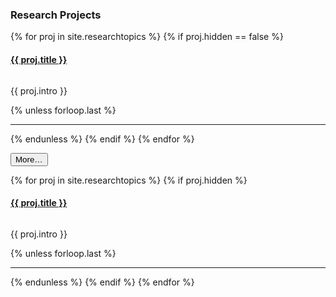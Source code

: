 ---
---   

<h3>Research Projects</h3>

{% for proj in site.researchtopics %}
{% if proj.hidden == false %}
<div class="row" style="margin-left:0; margin-right:0">
    <a href="{{ proj.url }}"><h4>{{ proj.title }}</h4> </a>
    
<div class="col-md-4">
<a href="{{ proj.url }}">
<img src="/images/respic/{{ proj.img-url }}" alt="" style="margin: 0 0 0rem; filter: drop-shadow(3px 3px 2px gray);;"></a>
</div>
<div class="col-md-8">
    <p>{{ proj.intro }}</p>
</div>
</div>
{% unless forloop.last %}
<hr class="dot">
{% endunless %}
{% endif %}
{% endfor %}
<!-- <h4>Last updated: {{ proj.date | date: "%F" }}</h4> -->


<button class="btn btn-link p-0" type="button"
        data-toggle="collapse"
        data-target="#hidden-projects"
        aria-expanded="false"
        aria-controls="hidden-projects">
  More…
</button>

<div class="collapse" id="hidden-projects">
{% for proj in site.researchtopics %}
{% if proj.hidden %}
<div class="row" style="margin-left:0; margin-right:0">
    <a href="{{ proj.url }}"><h4>{{ proj.title }}</h4> </a>
    
<div class="col-md-4">
<a href="{{ proj.url }}">
<img src="/images/respic/{{ proj.img-url }}" alt="" style="margin: 0 0 0rem; filter: drop-shadow(3px 3px 2px gray);;"></a>
</div>
<div class="col-md-8">
    <p>{{ proj.intro }}</p>
</div>
</div>
{% unless forloop.last %}
<hr class="dot">
{% endunless %}
{% endif %}
{% endfor %}
</div>
